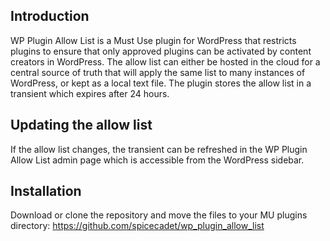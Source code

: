 ## Introduction
WP Plugin Allow List is a Must Use plugin for WordPress that restricts plugins to ensure that only approved plugins can be activated by content creators in WordPress. The allow list can either be hosted in the cloud for a central source of truth that will apply the same list to many instances of WordPress, or kept as a local text file. The plugin stores the allow list in a transient which expires after 24 hours. 

## Updating the allow list
If the allow list changes, the transient can be refreshed in the WP Plugin Allow List admin page which is accessible from the WordPress sidebar.

## Installation
Download or clone the repository and move the files to your MU plugins directory: https://github.com/spicecadet/wp_plugin_allow_list
